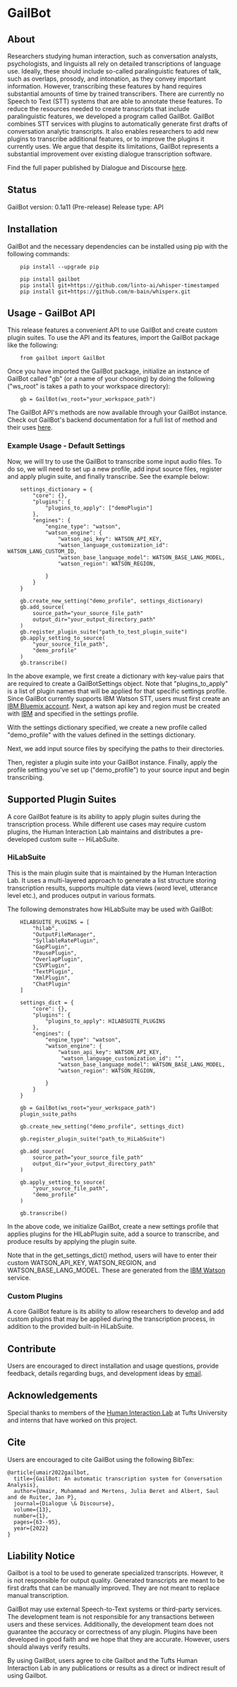 # GailBot

## About

Researchers studying human interaction, such as conversation analysts, psychologists, and linguists all rely on detailed transcriptions of language use. Ideally, these should include so-called paralinguistic features of talk, such as overlaps, prosody, and intonation, as they convey important information. However, transcribing these features by hand requires substantial amounts of time by trained transcribers. There are currently no Speech to Text (STT) systems that are able to annotate these features. To reduce the resources needed to create transcripts that include paralinguistic features, we developed a program called GailBot. GailBot combines STT services with plugins to automatically generate first drafts of conversation analytic transcripts. It also enables researchers to add new plugins to transcribe additional features, or to improve the plugins it currently uses. We argue that despite its limitations, GailBot represents a substantial improvement over existing dialogue transcription software.

Find the full paper published by Dialogue and Discourse [here](https://journals.uic.edu/ojs/index.php/dad/article/view/11392).


## Status

GailBot version: 0.1a11 (Pre-release)
Release type: API


## Installation

GailBot and the necessary dependencies can be installed using pip with the following commands:
```
    pip install --upgrade pip

    pip install gailbot
    pip install git+https://github.com/linto-ai/whisper-timestamped
    pip install git+https://github.com/m-bain/whisperx.git
```


## Usage - GailBot API

This release features a convenient API to use GailBot and create custom plugin suites. To use the API and its features, import the GailBot package like the following:

```
    from gailbot import GailBot
```

Once you have imported the GailBot package, initialize an instance of GailBot called "gb" (or a name of your choosing) by doing the following ("ws_root" is takes a path to your workspace directory):

```
    gb = GailBot(ws_root="your_workspace_path")
```
The GailBot API's methods are now available through your GailBot instance. Check out GailBot's backend documentation for a full list of method and their uses [here](https://gailbot-release-document.s3.us-east-2.amazonaws.com/Documentation/Backend_Technical_Documentation.pdf).


### Example Usage - Default Settings




Now, we will try to use the GailBot to transcribe some input audio files. To do so, we will need to set up a new profile, add input source files, register and apply plugin suite, and finally transcribe. See the example below:
```
    settings_dictionary = {
        "core": {},
        "plugins": {
            "plugins_to_apply": ["demoPlugin"]
        },
        "engines": {
            "engine_type": "watson",
            "watson_engine": {
                "watson_api_key": WATSON_API_KEY,
                "watson_language_customization_id": WATSON_LANG_CUSTOM_ID,
                "watson_base_language_model": WATSON_BASE_LANG_MODEL,
                "watson_region": WATSON_REGION,

            }
        }
    }

    gb.create_new_setting("demo_profile", settings_dictionary)
    gb.add_source(
        source_path="your_source_file_path"
        output_dir="your_output_directory_path"
    )
    gb.register_plugin_suite("path_to_test_plugin_suite")
    gb.apply_setting_to_source(
        "your_source_file_path", 
        "demo_profile"
    )
    gb.transcribe()
```
In the above example, we first create a dictionary with key-value pairs that are required to create a GailBotSettings object. Note that "plugins_to_apply" is a list of plugin names that will be applied for that specific settings profile. Since GailBot currently supports IBM Watson STT, users must first create an [IBM Bluemix account](https://cloud.ibm.com/registration?target=catalog%3fcategory=watson&cm_mmc=Earned-_-Watson+Core+-+Platform-_-WW_WW-_-intercom&cm_mmca1=000000OF&cm_mmca2=10000409&). Next, a watson api key and region must be created with [IBM](https://cloud.ibm.com/catalog/services/speech-to-text) and specified in the settings profile.

With the settings dictionary specified, we create a new profile called "demo_profile" with the values defined in the settings dictionary. 

Next, we add input source files by specifying the paths to their directories.

Then, register a plugin suite into your GailBot instance.
Finally, apply the profile setting you've set up ("demo_profile") to your source input
and begin transcribing.


## Supported Plugin Suites

A core GailBot feature is its ability to apply plugin suites during the transcription process. While different use cases may require custom plugins, the Human Interaction Lab maintains and distributes a pre-developed custom suite -- HiLabSuite.


### HiLabSuite

This is the main plugin suite that is maintained by the Human Interaction Lab. It uses a multi-layered approach to generate a list structure storing transcription results, supports multiple data views (word level, utterance level etc.), and produces output in various formats.

The following demonstrates how HiLabSuite may be used with GailBot:

```
    HILABSUITE_PLUGINS = [
        "hilab",
        "OutputFileManager",
        "SyllableRatePlugin",
        "GapPlugin",
        "PausePlugin",
        "OverlapPlugin",
        "CSVPlugin",
        "TextPlugin",
        "XmlPlugin",
        "ChatPlugin"
    ]

    settings_dict = {
        "core": {},
        "plugins": {
            "plugins_to_apply": HILABSUITE_PLUGINS
        },
        "engines": {
            "engine_type": "watson",
            "watson_engine": {
                "watson_api_key": WATSON_API_KEY,
                 "watson_language_customization_id": "",
                "watson_base_language_model": WATSON_BASE_LANG_MODEL,
                "watson_region": WATSON_REGION,

            }
        }
    }

    gb = GailBot(ws_root="your_workspace_path")
    plugin_suite_paths

    gb.create_new_setting("demo_profile", settings_dict)

    gb.register_plugin_suite("path_to_HiLabSuite")

    gb.add_source(
        source_path="your_source_file_path"
        output_dir="your_output_directory_path"
    )

    gb.apply_setting_to_source(
        "your_source_file_path", 
        "demo_profile"
    )

    gb.transcribe()

```
In the above code, we initialize GailBot, create a new settings profile that applies plugins for the HILabPlugin suite, add a source to transcribe, and produce results by applying the plugin suite.

Note that in the get_settings_dict() method, users will have to enter their custom WATSON_API_KEY, WATSON_REGION, and WATSON_BASE_LANG_MODEL. These are generated from the [IBM Watson](https://cloud.ibm.com/login) service.

### Custom Plugins

A core GailBot feature is its ability to allow researchers to develop and add custom plugins that may be applied during the transcription process, in addition to the provided built-in HiLabSuite.


## Contribute

Users are encouraged to direct installation and usage questions, provide feedback, details regarding bugs, and development ideas by [email](mailto:hilab-dev@elist.tufts.edu).


## Acknowledgements

Special thanks to members of the [Human Interaction Lab](https://sites.tufts.edu/hilab/) at Tufts University and interns that have worked on this project.


## Cite

Users are encouraged to cite GailBot using the following BibTex:
```
@article{umair2022gailbot,
  title={GailBot: An automatic transcription system for Conversation Analysis},
  author={Umair, Muhammad and Mertens, Julia Beret and Albert, Saul and de Ruiter, Jan P},
  journal={Dialogue \& Discourse},
  volume={13},
  number={1},
  pages={63--95},
  year={2022}
}
```

## Liability Notice

Gailbot is a tool to be used to generate specialized transcripts. However, it
is not responsible for output quality. Generated transcripts are meant to
be first drafts that can be manually improved. They are not meant to replace
manual transcription.

GailBot may use external Speech-to-Text systems or third-party services. The
development team is not responsible for any transactions between users and these
services. Additionally, the development team does not guarantee the accuracy or 
correctness of any plugin. Plugins have been developed in good faith and we hope 
that they are accurate. However, users should always verify results.

By using GailBot, users agree to cite Gailbot and the Tufts Human Interaction Lab
in any publications or results as a direct or indirect result of using Gailbot.